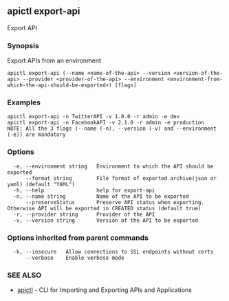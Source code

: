 ## apictl export-api

Export API

### Synopsis

Export APIs from an environment

```
apictl export-api (--name <name-of-the-api> --version <version-of-the-api> --provider <provider-of-the-api> --environment <environment-from-which-the-api-should-be-exported>) [flags]
```

### Examples

```
apictl export-api -n TwitterAPI -v 1.0.0 -r admin -e dev
apictl export-api -n FacebookAPI -v 2.1.0 -r admin -e production
NOTE: All the 3 flags (--name (-n), --version (-v) and --environment (-e)) are mandatory
```

### Options

```
  -e, --environment string   Environment to which the API should be exported
      --format string        File format of exported archive(json or yaml) (default "YAML")
  -h, --help                 help for export-api
  -n, --name string          Name of the API to be exported
      --preserveStatus       Preserve API status when exporting. Otherwise API will be exported in CREATED status (default true)
  -r, --provider string      Provider of the API
  -v, --version string       Version of the API to be exported
```

### Options inherited from parent commands

```
  -k, --insecure   Allow connections to SSL endpoints without certs
      --verbose    Enable verbose mode
```

### SEE ALSO

* [apictl](apictl.md)	 - CLI for Importing and Exporting APIs and Applications

